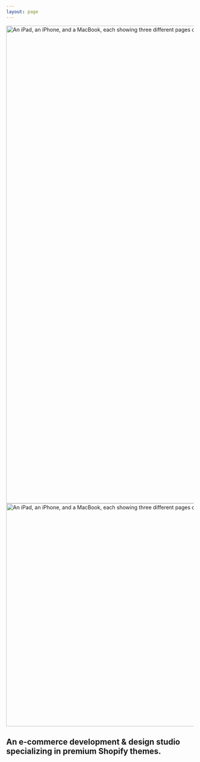 ```yaml
---
layout: page
---
```


<div class="banner">
  <div class="banner__container">
    <div class="banner__media fade-in-image">
      <img
        src="../assets/images/whisk-hero-image-skinny.jpg"
        loading="eager"
        alt="An iPad, an iPhone, and a MacBook, each showing three different pages of the Frulla demo store for the Whisk theme"
        width="3400"
        height="1279"
        class="banner__image object-position--top-center banner__image--desktop--only"
      >
      <img
        src="../assets/images/whisk-hero-image-skinny-mobile.jpg"
        loading="eager"
        alt="An iPad, an iPhone, and a MacBook, each showing three different pages of the Frulla demo store for the Whisk theme"
        width="1200"
        height="597"
        class="banner__image banner__image--mobile object-position--top-center"
      >
    </div>
    <div class="banner__content element--full-width">
      <h2 class="type--heading title--medium align--text-center">
        An e-commerce development & design studio specializing in premium Shopify themes.
      </h2>
    </div>
  </div>
</div>